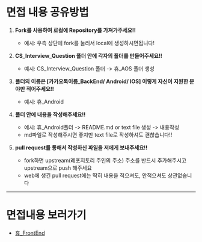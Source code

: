 # 면접 내용 공유방법 

1. **Fork를 사용하여 로컬에 Repository를 가져가주세요‼️**
   
   - 예시: 우측 상단에 fork를 눌러서 local에 생성하시면됩니다! 
   
2. **CS_Interview_Question 폴더 안에 각자의 폴더를 만들어주세요‼️**
   
    - 예시: CS_Interview_Question 폴더 -> 휴_AOS 폴더 생성 
    
3. **폴더의 이름은 [카카오톡이름_BackEnd/ Android/ IOS] 이렇게 자신이 지원한 분야만 적어주세요‼️**

   - 예시: 휴_Android

  4. **폴더 안에 내용을 작성해주세요‼️**
      
      - 예시:  휴_Android폴더 -> README.md or text file 생성 -> 내용작성 
      - md파일로 작성해주시면 좋지만 text file로 작성하셔도 괜찮습니다‼️
      
  5. **pull request를 통해서 작성하신 파일을 저에게 보내주세요‼️**
      
      - fork하면 upstream(레포지토리 주인의 주소) 주소를 반드시 추가해주시고 upstream으로 push 해주세요
      - web에 생긴 pull request에는 딱히 내용을 적으셔도, 안적으셔도 상관없습니다
      
      

------

  

  # 면접내용 보러가기

- [휴_FrontEnd](https://github.com/tjrkdgnl/CS_Interview_Question/tree/main/휴_FrontEnd#readme)

